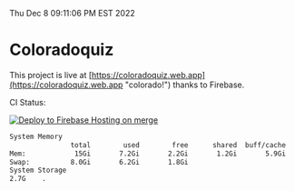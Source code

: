 Thu Dec  8 09:11:06 PM EST 2022

# Coloradoquiz


This project is live at [https://coloradoquiz.web.app](https://coloradoquiz.web.app "colorado!") thanks to Firebase.

CI Status: 

[![Deploy to Firebase Hosting on merge](https://github.com/teamkushal/coloradoquiz/actions/workflows/firebase-hosting-merge.yml/badge.svg)](https://github.com/teamkushal/coloradoquiz/actions/workflows/firebase-hosting-merge.yml)

```bash
System Memory
               total        used        free      shared  buff/cache   available
Mem:            15Gi       7.2Gi       2.2Gi       1.2Gi       5.9Gi       6.6Gi
Swap:          8.0Gi       6.2Gi       1.8Gi
System Storage
2.7G	.
```
